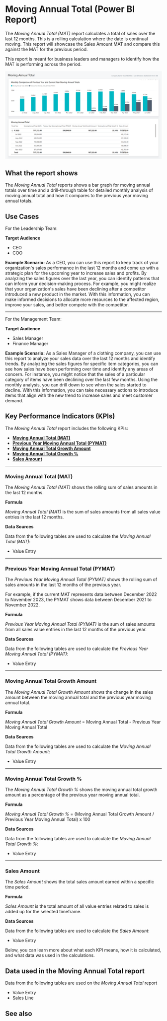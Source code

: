 # Moving Annual Total (Power BI Report)

The _Moving Annual Total (MAT)_ report calculates a total of sales over the last 12 months. This is a rolling calculation where the date is continual moving. This report will showcase the Sales Amount MAT and compare this against the MAT for the previous period. 

This report is meant for business leaders and managers to identify how the MAT is performing across the period.

![Sales Moving Annual Total screenshot](/business-central/media/sales/sales-moving-annual-total.png "Sales Moving Annual Total - Screenshot")

## What the report shows

The *Moving Annual Total* reports shows a bar graph for moving annual totals over time and a drill-through table for detailed monthly analysis of moving annual total and how it compares to the previous year moving annual totals.

## Use Cases

For the Leadership Team:

**Target Audience**

- CEO
- COO

**Example Scenario:** As a CEO, you can use this report to keep track of your organization's sales performance in the last 12 months and come up with a strategic plan for the upcoming year to increase sales and profits. By analyzing the sales figures over the last year, you can identify patterns that can inform your decision-making process. For example, you might realize that your organization's sales have been declining after a competitor introduced a new product in the market. With this information, you can make informed decisions to allocate more resources to the affected region, improve your sales, and better compete with the competitor.

---

For the Management Team:

**Target Audience**

- Sales Manager
- Finance Manager

**Example Scenario:** As a Sales Manager of a clothing company, you can use this report to analyze your sales data over the last 12 months and identify trends. By analyzing the sales figures for specific item categories, you can see how sales have been performing over time and identify any areas of concern. For instance, you might notice that the sales of a particular category of items have been declining over the last few months. Using the monthly analysis, you can drill down to see when the sales started to decline. With this information, you can take necessary actions to introduce items that align with the new trend to increase sales and meet customer demand.

## Key Performance Indicators (KPIs)

The _Moving Annual Total_ report includes the following KPIs:

- [**Moving Annual Total (MAT)**](#moving-annual-total-mat)
- [**Previous Year Moving Annual Total (PYMAT)**](#previous-year-moving-annual-total-pymat)
- [**Moving Annual Total Growth Amount**](#moving-annual-total-growth-amount)
- [**Moving Annual Total Growth %**](#moving-annual-total-growth-)
- [**Sales Amount**](#sales-amount)

---
### Moving Annual Total (MAT)
The *Moving Annual Total (MAT)* shows the rolling sum of sales amounts in the last 12 months.

**Formula**  

*Moving Annual Total (MAT)* is the sum of sales amounts from all sales value entries in the last 12 months.

**Data Sources**

Data from the following tables are used to calculate the *Moving Annual Total (MAT)*:
- Value Entry

---
### Previous Year Moving Annual Total (PYMAT)
The *Previous Year Moving Annual Total (PYMAT)* shows the rolling sum of sales amounts in the last 12 months of the previous year. 

For example, if the current MAT represents data between December 2022 to November 2023, the PYMAT shows data between December 2021 to November 2022.

**Formula**  

*Previous Year Moving Annual Total (PYMAT)* is the sum of sales amounts from all sales value entries in the last 12 months of the previous year.

**Data Sources**

Data from the following tables are used to calculate the *Previous Year Moving Annual Total (PYMAT)*:
- Value Entry

---
### Moving Annual Total Growth Amount
The *Moving Annual Total Growth Amount* shows the change in the sales amount between the moving annual total and the previous year moving annual total.

**Formula**  

*Moving Annual Total Growth Amount* = Moving Annual Total - Previous Year Moving Annual Total

**Data Sources**

Data from the following tables are used to calculate the *Moving Annual Total Growth Amount*:
- Value Entry

---
### Moving Annual Total Growth %
The *Moving Annual Total Growth %* shows the moving annual total growth amount as a percentage of the previous year moving annual total.

**Formula**  

*Moving Annual Total Growth %* = (Moving Annual Total Growth Amount / Previous Year Moving Annual Total) x 100

**Data Sources**

Data from the following tables are used to calculate the *Moving Annual Total Growth %*:
- Value Entry

---
### Sales Amount

The *Sales Amount* shows the total sales amount earned within a specific time period.

**Formula**  

*Sales Amount* is the total amount of all value entries related to sales is added up for the selected timeframe.

**Data Sources**

Data from the following tables are used to calculate the *Sales Amount*:
- Value Entry

Below, you can learn more about what each KPI means, how it is calculated, and what data was used in the calculations.

## Data used in the Moving Annual Total report

Data from the following tables are used on the *Moving Annual Total* report
- Value Entry
- Sales Line

## See also
